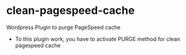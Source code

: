 # clean-pagespeed-cache
Wordpress Plugin to purge PageSpeed cache

- To this plugin work, you have to activate PURGE method for clean pagespeed cache
